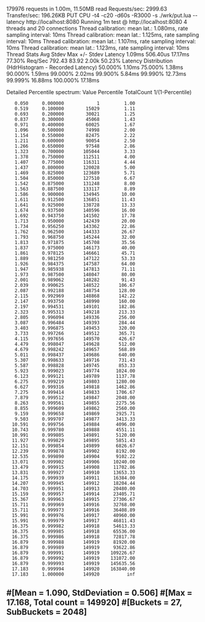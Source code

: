 179976 requests in 1.00m, 11.50MB read
Requests/sec:   2999.63
Transfer/sec:    196.26KB
PUT
CPU
-t4 -c20 -d60s -R3000 -s ./wrk/put.lua --latency http://localhost:8080
Running 1m test @ http://localhost:8080
4 threads and 20 connections
Thread calibration: mean lat.: 1.080ms, rate sampling interval: 10ms
Thread calibration: mean lat.: 1.125ms, rate sampling interval: 10ms
Thread calibration: mean lat.: 1.107ms, rate sampling interval: 10ms
Thread calibration: mean lat.: 1.123ms, rate sampling interval: 10ms
Thread Stats   Avg      Stdev     Max   +/- Stdev
Latency     1.09ms  506.40us  17.17ms   77.30%
Req/Sec   792.43     83.92     2.00k    50.23%
Latency Distribution (HdrHistogram - Recorded Latency)
50.000%    1.10ms
75.000%    1.38ms
90.000%    1.59ms
99.000%    2.02ms
99.900%    5.84ms
99.990%   12.73ms
99.999%   16.88ms
100.000%   17.18ms

Detailed Percentile spectrum:
Value   Percentile   TotalCount 1/(1-Percentile)

       0.050     0.000000            1         1.00
       0.519     0.100000        15029         1.11
       0.693     0.200000        30021         1.25
       0.837     0.300000        45068         1.43
       0.971     0.400000        60025         1.67
       1.096     0.500000        74998         2.00
       1.154     0.550000        82475         2.22
       1.211     0.600000        90054         2.50
       1.266     0.650000        97548         2.86
       1.323     0.700000       105044         3.33
       1.378     0.750000       112511         4.00
       1.407     0.775000       116311         4.44
       1.437     0.800000       120028         5.00
       1.469     0.825000       123689         5.71
       1.504     0.850000       127510         6.67
       1.542     0.875000       131248         8.00
       1.563     0.887500       133117         8.89
       1.586     0.900000       134945        10.00
       1.611     0.912500       136851        11.43
       1.641     0.925000       138728        13.33
       1.674     0.937500       140596        16.00
       1.692     0.943750       141502        17.78
       1.713     0.950000       142439        20.00
       1.734     0.956250       143362        22.86
       1.762     0.962500       144333        26.67
       1.793     0.968750       145244        32.00
       1.813     0.971875       145708        35.56
       1.837     0.975000       146173        40.00
       1.861     0.978125       146661        45.71
       1.889     0.981250       147122        53.33
       1.926     0.984375       147587        64.00
       1.947     0.985938       147813        71.11
       1.973     0.987500       148047        80.00
       2.001     0.989062       148282        91.43
       2.039     0.990625       148522       106.67
       2.087     0.992188       148754       128.00
       2.115     0.992969       148868       142.22
       2.147     0.993750       148990       160.00
       2.197     0.994531       149101       182.86
       2.323     0.995313       149218       213.33
       2.805     0.996094       149336       256.00
       3.087     0.996484       149393       284.44
       3.403     0.996875       149453       320.00
       3.733     0.997266       149512       365.71
       4.115     0.997656       149570       426.67
       4.479     0.998047       149628       512.00
       4.679     0.998242       149657       568.89
       5.011     0.998437       149686       640.00
       5.307     0.998633       149716       731.43
       5.587     0.998828       149745       853.33
       5.923     0.999023       149774      1024.00
       6.123     0.999121       149789      1137.78
       6.275     0.999219       149803      1280.00
       6.627     0.999316       149818      1462.86
       7.275     0.999414       149833      1706.67
       7.879     0.999512       149847      2048.00
       8.263     0.999561       149855      2275.56
       8.855     0.999609       149862      2560.00
       9.159     0.999658       149869      2925.71
       9.503     0.999707       149877      3413.33
      10.591     0.999756       149884      4096.00
      10.743     0.999780       149888      4551.11
      10.991     0.999805       149891      5120.00
      11.927     0.999829       149895      5851.43
      12.151     0.999854       149899      6826.67
      12.239     0.999878       149902      8192.00
      12.535     0.999890       149904      9102.22
      13.071     0.999902       149906     10240.00
      13.479     0.999915       149908     11702.86
      13.831     0.999927       149910     13653.33
      14.175     0.999939       149911     16384.00
      14.207     0.999945       149912     18204.44
      14.703     0.999951       149913     20480.00
      15.159     0.999957       149914     23405.71
      15.367     0.999963       149915     27306.67
      15.711     0.999969       149916     32768.00
      15.711     0.999973       149916     36408.89
      15.991     0.999976       149917     40960.00
      15.991     0.999979       149917     46811.43
      16.375     0.999982       149918     54613.33
      16.375     0.999985       149918     65536.00
      16.375     0.999986       149918     72817.78
      16.879     0.999988       149919     81920.00
      16.879     0.999989       149919     93622.86
      16.879     0.999991       149919    109226.67
      16.879     0.999992       149919    131072.00
      16.879     0.999993       149919    145635.56
      17.183     0.999994       149920    163840.00
      17.183     1.000000       149920          inf
#[Mean    =        1.090, StdDeviation   =        0.506]
#[Max     =       17.168, Total count    =       149920]
#[Buckets =           27, SubBuckets     =         2048]
----------------------------------------------------------